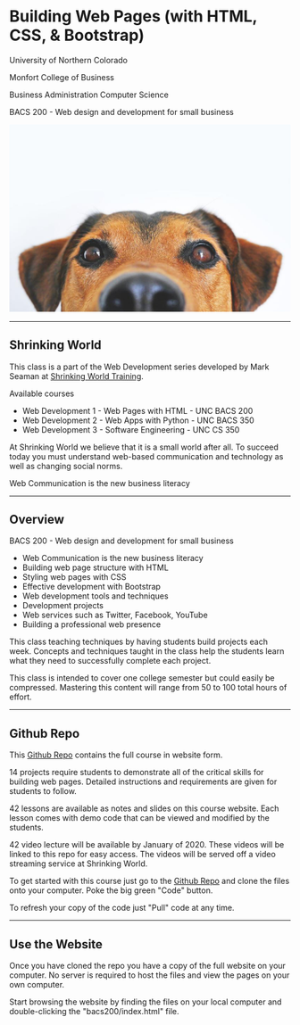 # Building Web Pages (with HTML, CSS, & Bootstrap)

University of Northern Colorado

Monfort College of Business

Business Administration Computer Science

BACS 200 - Web design and development for small business

![](bacs200/images/peaking.800.jpg)

---

## Shrinking World

This class is a part of the Web Development series developed 
by Mark Seaman at [Shrinking World Training](https://shrinking-world.com).

Available courses

* Web Development 1 - Web Pages with HTML  - UNC BACS 200
* Web Development 2 - Web Apps with Python - UNC BACS 350
* Web Development 3 - Software Engineering - UNC CS 350

At Shrinking World we believe that it is a small world after all.
To succeed today you must understand web-based communication and
technology as well as changing social norms.

Web Communication is the new business literacy


---

## Overview

BACS 200 - Web design and development for small business

* Web Communication is the new business literacy
* Building web page structure with HTML
* Styling web pages with CSS
* Effective development with Bootstrap
* Web development tools and techniques
* Development projects
* Web services such as Twitter, Facebook, YouTube
* Building a professional web presence


This class teaching techniques by having students build projects each week.
Concepts and techniques taught in the class help the students learn what they
need to successfully complete each project.

This class is intended to cover one college semester but could easily be compressed.
Mastering this content will range from 50 to 100 total hours of effort.

---

## Github Repo

This [Github Repo](https://github.com/Mark-Seaman/UNC-BACS-200) contains the full course
in website form.  

14 projects require students to demonstrate all of the critical skills for building web
pages.  Detailed instructions and requirements are given for students to follow.

42 lessons are available as notes and slides on this course website.  Each lesson comes 
with demo code that can be viewed and modified by the students.

42 video lecture will be available by January of 2020.  These videos will be linked to
this repo for easy access.  The videos will be served off a video streaming service at
Shrinking World.

To get started with this course just go to the 
[Github Repo](https://github.com/Mark-Seaman/UNC-BACS-200) and clone the files onto
your computer. Poke the big green "Code" button.

To refresh your copy of the code just "Pull" code at any time.

---

## Use the Website

Once you have cloned the repo you have a copy of the full website on your computer.  No server is required to host the files and view the pages on your own computer.

Start browsing the website by finding the files on your local computer and double-clicking
the "bacs200/index.html" file.

